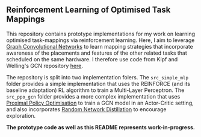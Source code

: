 ## Reinforcement Learning of Optimised Task Mappings

This repository contains prototype implementations for my work on learning optimised task-mappings via reinforcement learning. Here, I aim to leverage [Graph Convolutional Networks](https://tkipf.github.io/graph-convolutional-networks/) to learn mapping strategies that incorporate awareness of the placements and features of the other related tasks that scheduled on the same hardware. I therefore use code from Kipf and Welling's GCN repository [here](https://github.com/tkipf/gcn).

The repository is split into two implementation folers. The `src_simple_mlp` folder provides a simple implementation that uses the REINFORCE (and its baseline adaptation) RL algorithm to train a Multi-Layer Perceptron. The `src_ppo_gcn` folder provides a more complex implementation that uses [Proximal Policy Optimisation](https://arxiv.org/abs/1707.06347) to train a GCN model in an Actor-Critic setting, and also incorporates [Random Network Distillation](https://arxiv.org/abs/1810.12894) to encourage exploration.

**The prototype code as well as this README represents work-in-progress.**
